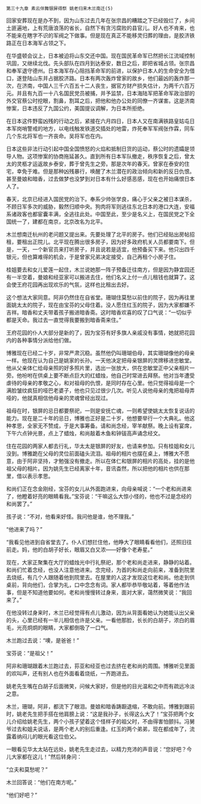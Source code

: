     第三十九章 素云伴舞银屏得祭 姚老归来木兰南迁(5) 

   回家安葬现在是办不到，因为山东过去几年在张宗昌的糟踏之下已经毁烂了，乡间土匪遍地，上有荒唐浪荡的省长，自然下有贪污腐败的县官儿。好人也不肯来，也不能来在瞎字不识的军阀之下做事。但是现在真正不能移灵归葬的理由，是胶济铁路正在日本海军占领之下。

   在华盛顿会议上，日本被迫将山东交还中国。现在国民革命军已然把长江流域控制巩固，又继续北伐。先头部队在四月到达泰安，数日之后，即把省城占领。张宗昌和奉军退守德州。日本海军存心阻挡革命军的前进，以保护日本人的生命安全为借口，遂登陆山东并占据胶济路。日本有两次轰炸曾家的故乡，他们最凶的轰炸那一次，在济南，中国人三千六百五十二人丧生，据官方财产损失估计，为两千六百万元。并且有九百一十八名国民党员被捕，并予监禁，日本海陆军把革命军政治部的外交官蔡公时挖眼，割鼻，割耳之后，把他和他办公处的同僚一齐谋害。这是济南惨案，日本违反了九国公约，美国提议调解，为日本所拒绝。

   在日本这件野蛮凶残的行动之后，紧接在六月四日，日本人又在南满铁路皇姑屯日本军岗哨警戒的地方，以电线触发铁道交插处的地雷，炸死奉军军阀张作霖，同车几个东北将军也一齐丧命。吴将军也在内。

   日本这些非法行动引起中国全国愤怒的火焰和抵制日货的运动，蔡公时的遗孀是领导人物。这项惨案的协商拖延甚久。直到所有日本军队撤走，秩序恢复之后，曾太太的灵柩才运返故乡泰安，葬于曾先生之旁。那是次年的春天。曾家在泰安的住宅，幸免于难。但是那种凶残暴行，唤醒了木兰潜在的政治倾向和新的反日仇恨。甚至曼娘和暗香，过去做梦也没梦到对日本有什么好感恶感，现在也开始痛恨日本人了。

   春天，北京已经进入国民党的治下。奉系少帅张学良，痛心于父亲之被日本谋杀，不顾日军多次的威胁，毅然归顺中央。狗肉将军则逃往东北日本的港口大连，安福系诸政客也都宦囊丰满，全逃往此处。中国至此，至少是名义上，在国民党之下全国统一了，建都在南京，北京改名为北平。

   木兰想南迁杭州的老问题又提出来。先要处理了北平的房子。他们已经贴出房帖招租，要租出正院儿。北平现在腾出很多房子，因为好多政府机关人员都要南下。但是，一天，一个新官员来打听房子，并且说若是适宜，他预备买下来。他只出四千银元，但也算难得的机会，于是曾家兄弟决定接受，自己再租个小房子住。

   桂姐要去和女儿爱莲一起住，木兰说她那一阵子预备迁往南方，但是因为静宜园还有一半空着，曼娘和经亚家可以搬进去住，他们名义上付一点儿租钱也就算了。这会使王府花园再出现欢乐的气氛，这样也比租出去好。

   这个想法大家同意。阿非仍然住在自省堂。珊瑚住莫愁以前住的院子，因为再往里面姚太太的院子，现在由宝芬的父母住着。没人愿住红玉的院子，因为大家都嫌不吉祥。暗香和丈夫带着孩子搬进暗香斋。这时暗香欢喜的叹了口气说：“一切似乎都是天命。我过去一直觉得我要搬到暗香斋来住。”

   王府花园的仆人大部分是新的了，因为宝芬有好多旗人亲戚没有事情，她就把花园内的各种事情分派给他们做。

   博雅现在已经二十岁，非常严肃沉稳。虽然他仍叫珊瑚伯母，其实珊瑚像他的母亲一样。他现在认为自己是姚家的长孙。一天他决定把母亲银屏的灵牌移进忠敏堂。他从父亲体仁给母亲照的好多照片里，选出一张放大，供在忠敏堂正中父亲相片一旁。他吩咐在供桌上要不断点巨大的红蜡烛，他自己时常进去拜祭。他对当年遭受虐待的母亲的孝敬之心，和对祖母的仇恨，是同时存在心里。他只觉得祖母是一个满脸皱纹疯狂的哑巴老婆子，他也只见过很少几次。听见人说他母亲的鬼把祖母弄哑的，他就真相信他母亲的灵魂曾经出现过。

   祖母在时，银屏的忌日都要祭祀，一则是安抚亡魂，一则希望使姚太太恢复说话的能力。现在是二十年的忌日，博雅也正好是二十岁，他想要举行一个大典礼。他这种孝思，全家无不赞成，于是大事筹备。请和尚念经，宰羊献祭。晚上设有宴席，下午六点钟光景，点上了蜡烛，和尚敲着木鱼和钟钹高声诵念经文。

   住在花园的两家人都去行礼，华太太是银屏的好友，也请来参加。只有桂姐和女儿没到。博雅跪在父母的灵位前面磕头流泪。祖母的相片也摆在桌上，博雅大不愿意，由于阿非坚持，才勉强没有撤走。所以在体仁和银屏的相片的高处，挂的是他祖父母的相片。因为姚先生已经离家十年，音讯杳然，所以把他的相片也供在那里，借以表示孝思。

   和尚们正在念金刚经，宝芬的女儿从外面跑进来，向母亲喊说：“一个老和尚进来了，他瞪着好亮的眼睛看我。”宝芬说：“干嘛这么大惊小怪的，他也不过是念经的和尚罢了。”

   孩子说：“不对，他看来好怪。我问他是谁，他不理我。”

   “他进来了吗？”

   “我看见他进到自省堂去了。仆人们想拦住他，他睁大了眼睛看看他们，还照旧往前走。妈，他的白胡子好长，眼眉又白又浓——好像个老寿星。”

   现在，大家正聚集在大厅的蜡烛光中行礼祭祀，那个老和尚走进来，静静的站着。和尚们忙着念经，也没人注意他进来。念完经，为首的和尚走向前来，准备到院里去烧纸，有几个人跟随着他到院里去。在屋里的人这才发现这位老和尚。他走到供桌前，背向他们，合掌为礼，口中念念有词。家人都毕恭毕敬站着，等着他作法事，但是不知道他要如何。老和尚慢慢转过身来，面对大家，蔼然微笑说：“我回来了。”

   在他没转过身来时，木兰已经觉得有点儿激动，因为从背面看她认为她能认出父亲的头，心里已经有一半儿相信也许是父亲。一看他那脸，长长的白胡子，浓白的眉毛，光亮炯炯的眼睛，大家都倒吸了一口气。

   木兰跑过去说：“噢，是爸爸！”

   宝芬说：“是祖父！”

   阿非和珊瑚跟着木兰跑过去，荪亚和经亚也过去挤在老和尚的周围。博雅听见里面的欢叫声，还有别人也在外面看着烧纸，一齐跑进去。

   姚老先生嘴在白胡子后面微笑，问候大家好，但是他的目光温和之中而有疏远冷淡之意。

   木兰，珊瑚，阿非，都流下了眼泪。曼娘和暗香踌蹰退缩，不敢向前。博雅到跟前时，姚老先生把手搭在他肩膀上说：“这是我孙子，长得这么大了！”宝芬把两个女儿介绍给姚老先生，两个小孩子望着这个怪样子的祖父时，不由得害怕颤抖。冯舅爷过去和姐夫说话，是两个老人的别后重逢。红玉的两个弟弟，现在都成年了，流露着纳闷儿的眼光看这位伯父。

   一眼看见华太太站在远处，姚老先生走过去，以精力充沛的声音说：“您好吧？今儿大家都在这儿！”然后转身问：

   “立夫和莫愁呢？”

   木兰回答说：“他们在南方呢。”

   “他们好吧？”

